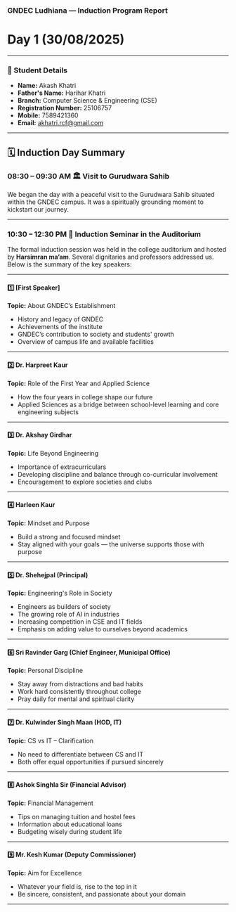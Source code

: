 ### GNDEC Ludhiana — Induction Program Report

# Day 1 (30/08/2025) 

---

### 👤 Student Details

- **Name:** Akash Khatri  
- **Father's Name:** Harihar Khatri  
- **Branch:** Computer Science & Engineering (CSE)  
- **Registration Number:** 25106757  
- **Mobile:** 7589421360  
- **Email:** akhatri.rcf@gmail.com  

---

## 🗓️ Induction Day Summary

### 08:30 – 09:30 AM 🏛 Visit to Gurudwara Sahib  
We began the day with a peaceful visit to the Gurudwara Sahib situated within the GNDEC campus. It was a spiritually grounding moment to kickstart our journey.

---

### 10:30 – 12:30 PM 🎤 Induction Seminar in the Auditorium  
The formal induction session was held in the college auditorium and hosted by **Harsimran ma’am**. Several dignitaries and professors addressed us. Below is the summary of the key speakers:

---

#### 1️⃣ **[First Speaker]**  
**Topic:** About GNDEC’s Establishment  
- History and legacy of GNDEC  
- Achievements of the institute  
- GNDEC’s contribution to society and students' growth  
- Overview of campus life and available facilities  

---

#### 2️⃣ **Dr. Harpreet Kaur**  
**Topic:** Role of the First Year and Applied Science  
- How the four years in college shape our future  
- Applied Sciences as a bridge between school-level learning and core engineering subjects  

---

#### 3️⃣ **Dr. Akshay Girdhar**  
**Topic:** Life Beyond Engineering  
- Importance of extracurriculars  
- Developing discipline and balance through co-curricular involvement  
- Encouragement to explore societies and clubs  

---

#### 4️⃣ **Harleen Kaur**  
**Topic:** Mindset and Purpose  
- Build a strong and focused mindset  
- Stay aligned with your goals — the universe supports those with purpose  

---

#### 5️⃣ **Dr. Shehejpal (Principal)**  
**Topic:** Engineering's Role in Society  
- Engineers as builders of society  
- The growing role of AI in industries  
- Increasing competition in CSE and IT fields  
- Emphasis on adding value to ourselves beyond academics  

---

#### 6️⃣ **Sri Ravinder Garg (Chief Engineer, Municipal Office)**  
**Topic:** Personal Discipline  
- Stay away from distractions and bad habits  
- Work hard consistently throughout college  
- Pray daily for mental and spiritual clarity  

---

#### 7️⃣ **Dr. Kulwinder Singh Maan (HOD, IT)**  
**Topic:** CS vs IT – Clarification  
- No need to differentiate between CS and IT  
- Both offer equal opportunities if pursued sincerely  

---

#### 8️⃣ **Ashok Singhla Sir (Financial Advisor)**  
**Topic:** Financial Management  
- Tips on managing tuition and hostel fees  
- Information about educational loans  
- Budgeting wisely during student life  

---

#### 9️⃣ **Mr. Kesh Kumar (Deputy Commissioner)**  
**Topic:** Aim for Excellence  
- Whatever your field is, rise to the top in it  
- Be sincere, consistent, and passionate about your domain  

---